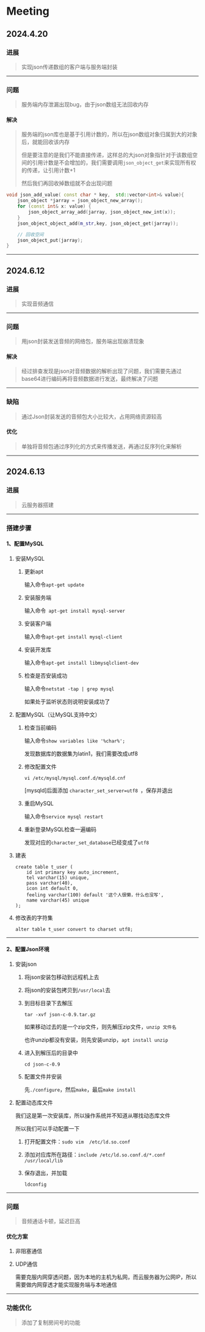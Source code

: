 # Meeting

## 2024.4.20

### 进展

> 实现json传递数组的客户端与服务端封装

---

### 问题

> 服务端内存泄漏出现bug，由于json数组无法回收内存

#### 解决

> 服务端的json库也是基于引用计数的，所以在json数组对象归属到大的对象后，就能回收该内存
>
> 但是要注意的是我们不能直接传递，这样总的大json对象指针对于该数组空间的引用计数是不会增加的，我们需要调用`json_object_get`来实现所有权的传递，让引用计数+1
>
> 然后我们再回收掉数组就不会出现问题

```c++
void json_add_value( const char * key,  std::vector<int>& value){
    json_object *jarray = json_object_new_array();
    for (const int& x: value) {
        json_object_array_add(jarray, json_object_new_int(x));
    }
    json_object_object_add(m_str,key, json_object_get(jarray));

    // 回收空间
    json_object_put(jarray);
}
```

---

## 2024.6.12

### 进展

> 实现音频通信

---

### 问题

> 用json封装发送音频的网络包，服务端出现崩溃现象

#### 解决

> 经过排查发现是json对音频数据的解析出现了问题，我们需要先通过base64进行编码再将音频数据进行发送，最终解决了问题

---

### 缺陷

> 通过Json封装发送的音频包大小比较大，占用网络资源较高

#### 优化

> 单独将音频包通过序列化的方式来传播发送，再通过反序列化来解析

---

## 2024.6.13

### 进展

> 云服务器搭建

---

### 搭建步骤

#### 1、配置MySQL

1. 安装MySQL

	1. 更新apt

		输入命令`apt-get update`

	2. 安装服务端

		输入命令` apt-get install mysql-server`

	3. 安装客户端

		输入命令`apt-get install mysql-client`

	4. 安装开发库

		输入命令`apt-get install libmysqlclient-dev`

	5. 检查是否安装成功

		输入命令`netstat -tap | grep mysql`

		如果处于监听状态则说明安装成功了

2. 配置MySQL（让MySQL支持中文）

	1. 检查当前编码

		输入命令`show variables like '%char%';`

		发现数据库的数据集为latin1，我们需要改成utf8

	2. 修改配置文件

		`vi /etc/mysql/mysql.conf.d/mysqld.cnf`

		[mysqld]后面添加 `character_set_server=utf8 `，保存并退出

	3. 重启MySQL

		输入命令`service mysql restart`

	4. 重新登录MySQL检查一遍编码

		发现对应的`character_set_database`已经变成了`utf8`

3. 建表

	```mysql
	create table t_user (
		id int primary key auto_increment,
		tel varchar(15)	unique,
		pass varchar(40),
		icon int default 0,
		feeling varchar(100) default '这个人很懒，什么也没写',
		name varchar(45) unique
	);
	```

4. 修改表的字符集

	```mysql
	alter table t_user convert to charset utf8;
	```

---

#### 2、配置Json环境

1. 安装json

	1. 将json安装包移动到远程机上去

	2. 将json的安装包拷贝到`/usr/local`去

	3. 到目标目录下去解压

		`tar -xvf json-c-0.9.tar.gz`

		如果移动过去的是一个zip文件，则先解压zip文件，`unzip 文件名`

		也许unzip都没有安装，则先安装unzip，`apt install unzip`

	4. 进入到解压后的目录中

		`cd json-c-0.9`

	5. 配置文件并安装

		先`./configure`，然后`make`，最后`make install`

2. 配置动态库文件

	我们这是第一次安装库，所以操作系统并不知道从哪找动态库文件

	所以我们可以手动配置一下

	1. 打开配置文件：`sudo vim  /etc/ld.so.conf`

	2. 添加对应库所在路径：`include /etc/ld.so.conf.d/*.conf 
		/usr/local/lib`

	3. 保存退出，并加载

		`ldconfig`


---

### 问题

> 音频通话卡顿，延迟巨高

#### 优化方案

1. 非阻塞通信

2. UDP通信

	需要克服内网穿透问题，因为本地的主机为私网，而云服务器为公网IP，所以需要做内网穿透才能实现服务端与本地通信

---

### 功能优化

> 添加了复制房间号的功能
